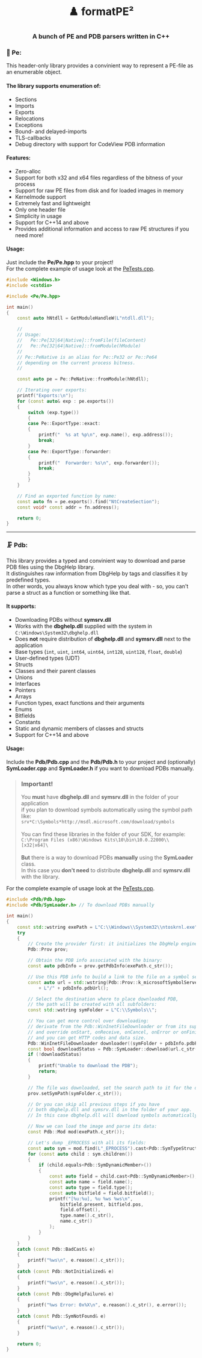 # <p align="center">♟️ format<b>PE</b>²</p>  
### <p align="center">A bunch of <b>PE</b> and <b>PDB</b> parsers written in C++</p>
### 💾 Pe:
This header-only library provides a convinient way to represent a PE-file as an enumerable object.  
#### The library supports enumeration of:
* Sections
* Imports
* Exports
* Relocations
* Exceptions
* Bound- and delayed-imports
* TLS-callbacks
* Debug directory with support for CodeView PDB information

#### Features:
* Zero-alloc
* Support for both x32 and x64 files regardless of the bitness of your process
* Support for raw PE files from disk and for loaded images in memory
* Kernelmode support
* Extremely fast and lightweight
* Only one header file
* Simplicity in usage
* Support for C++14 and above
* Provides additional information and access to raw PE structures if you need more!

#### Usage:
Just include the **Pe/Pe.hpp** to your project!  
For the complete example of usage look at the [PeTests.cpp](https://github.com/HoShiMin/formatPE/blob/main/PeTests/PeTests.cpp).
```cpp
#include <Windows.h>
#include <cstdio>

#include <Pe/Pe.hpp>

int main()
{
    const auto hNtdll = GetModuleHandleW(L"ntdll.dll");

    //
    // Usage:
    //   Pe::Pe[32|64|Native]::fromFile(fileContent)
    //   Pe::Pe[32|64|Native]::fromModule(hModule)
    //
    // Pe::PeNative is an alias for Pe::Pe32 or Pe::Pe64
    // depending on the current process bitness.
    //

    const auto pe = Pe::PeNative::fromModule(hNtdll);

    // Iterating over exports:
    printf("Exports:\n");
    for (const auto& exp : pe.exports())
    {
        switch (exp.type())
        {
        case Pe::ExportType::exact:
        {
            printf("  %s at %p\n", exp.name(), exp.address());
            break;
        }
        case Pe::ExportType::forwarder:
        {
            printf("  Forwarder: %s\n", exp.forwarder());
            break;
        }
        }
    }

    // Find an exported function by name:
    const auto fn = pe.exports().find("NtCreateSection");
    const void* const addr = fn.address();

    return 0;
}
```
---

### 🗜️ Pdb:
This library provides a typed and convinient way to download and parse PDB files using the DbgHelp library.  
It distinguishes raw information from DbgHelp by tags and classifies it by predefined types.  
In other words, you always know which type you deal with - so, you can't parse a struct as a function or something like that.  
#### It supports:
* Downloading PDBs without **symsrv.dll**
* Works with the **dbghelp.dll** supplied with the system in `C:\Windows\System32\dbghelp.dll`
* Does **not** require distribution of **dbghelp.dll** and **symsrv.dll** next to the application
* Base types (`int`, `uint`, `int64`, `uint64`, `int128`, `uint128`, `float`, `double`)
* User-defined types (UDT)
* Structs
* Classes and their parent classes
* Unions
* Interfaces
* Pointers
* Arrays
* Function types, exact functions and their arguments
* Enums
* Bitfields
* Constants
* Static and dynamic members of classes and structs
* Support for C++14 and above

#### Usage:  
Include the **Pdb/Pdb.cpp** and the **Pdb/Pdb.h** to your project and (optionally) **SymLoader.cpp** and **SymLoader.h** if you want to download PDBs manually.<br>
> ### Important!  
> You **must** have **dbghelp.dll** and **symsrv.dll** in the folder of your application  
> if you plan to download symbols automatically using the symbol path like:  
> `srv*C:\Symbols*http://msdl.microsoft.com/download/symbols`<br><br>
You can find these libraries in the folder of your SDK, for example:  
`C:\Program Files (x86)\Windows Kits\10\bin\10.0.22000\\[x32|x64]\`<br><br>
**But** there is a way to download PDBs **manually** using the **SymLoader** class.  
In this case you **don't need** to distribute **dbghelp.dll** and **symsrv.dll** with the library.

For the complete example of usage look at the [PeTests.cpp](https://github.com/HoShiMin/formatPE/blob/main/PeTests/PeTests.cpp).
```cpp
#include <Pdb/Pdb.hpp>
#include <Pdb/SymLoader.h> // To download PDBs manually

int main()
{
    const std::wstring exePath = L"C:\\Windows\\System32\\ntoskrnl.exe";
    try
    {
        // Create the provider first: it initializes the DbgHelp engine:
        Pdb::Prov prov;

        // Obtain the PDB info associated with the binary:
        const auto pdbInfo = prov.getPdbInfo(exePath.c_str());

        // Use this PDB info to build a link to the file on a symbol server:
        const auto url = std::wstring(Pdb::Prov::k_microsoftSymbolServerSecure)
            + L"/" + pdbInfo.pdbUrl();

        // Select the destination where to place downloaded PDB,
        // the path will be created with all subfolders:
        const std::wstring symFolder = L"C:\\Symbols\\";

        // You can get more control over downloading:
        // derivate from the Pdb::WinInetFileDownloader or from its superclass
        // and override onStart, onReceive, onCancel, onError or onFinish -
        // and you can get HTTP codes and data size.
        Pdb::WinInetFileDownloader downloader((symFolder + pdbInfo.pdbPath()).c_str());
        const bool downloadStatus = Pdb::SymLoader::download(url.c_str(), downloader);
        if (!downloadStatus)
        {
            printf("Unable to download the PDB");
            return;
        }

        // The file was downloaded, set the search path to it for the dbghelp.dll:
        prov.setSymPath(symFolder.c_str());

        // Or you can skip all previous steps if you have
        // both dbghelp.dll and symsrv.dll in the folder of your app.
        // In this case dbghelp.dll will download symbols automatically.

        // Now we can load the image and parse its data:
        const Pdb::Mod mod(exePath.c_str());

        // Let's dump _EPROCESS with all its fields:
        const auto sym = mod.find(L"_EPROCESS").cast<Pdb::SymTypeStruct>();
        for (const auto child : sym.children())
        {
            if (child.equals<Pdb::SymDynamicMember>())
            {
                const auto field = child.cast<Pdb::SymDynamicMember>();
                const auto name = field.name();
                const auto type = field.type();
                const auto bitfield = field.bitfield();
                printf("[%u:%u], %u %ws %ws\n",
                    bitfield.present, bitfield.pos,
                    field.offset(),
                    type.name().c_str(),
                    name.c_str()
                );
            }
        }
    }
    catch (const Pdb::BadCast& e)
    {
        printf("%ws\n", e.reason().c_str());
    }
    catch (const Pdb::NotInitialized& e)
    {
        printf("%ws\n", e.reason().c_str());
    }
    catch (const Pdb::DbgHelpFailure& e)
    {
        printf("%ws Error: 0x%X\n", e.reason().c_str(), e.error());
    }
    catch (const Pdb::SymNotFound& e)
    {
        printf("%ws\n", e.reason().c_str());
    }

    return 0;
}
```
